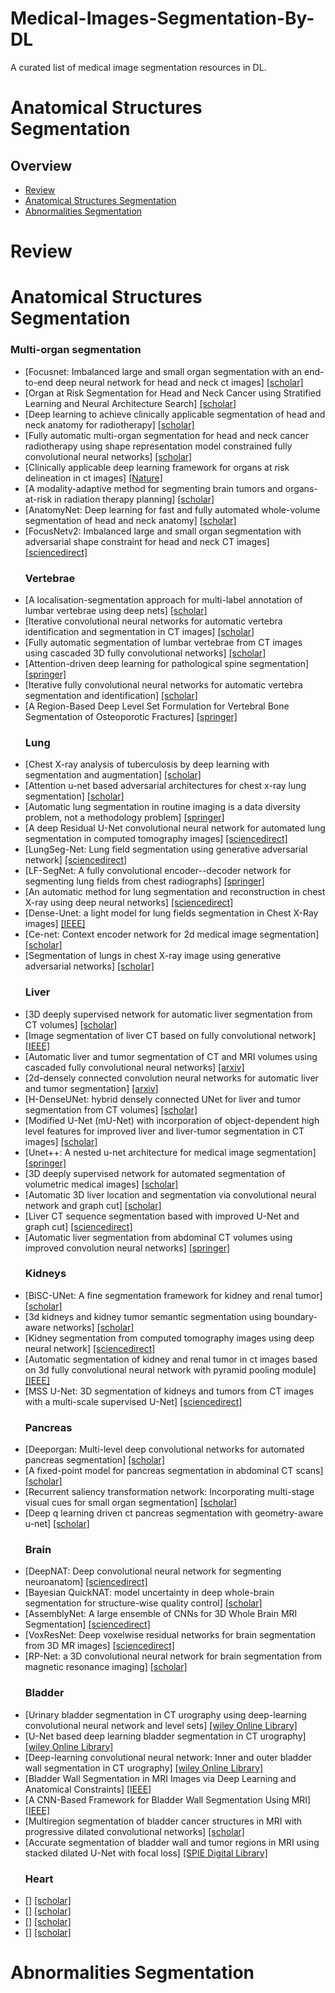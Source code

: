 # Medical-Images-Segmentation-By-DL
A curated list of medical image segmentation resources in DL.
# Anatomical Structures Segmentation



## Overview
- [Review](#review)
- [Anatomical Structures Segmentation](#Anatomical-Structures-Segmentation)
- [Abnormalities Segmentation](#Abnormalities-Segmentation)


# Review


# Anatomical Structures Segmentation
  ### Multi-organ segmentation
- [Focusnet: Imbalanced large and small organ segmentation with an end-to-end deep neural network for head and neck ct images]  [[scholar]](https://scholar.google.com/scholar?hl=ar&as_sdt=0%2C5&q=Focusnet%3A+Imbalanced+large+and+small+organ+segmentation+with+an+end-to-end+deep+neural+network+for+head+and+neck+ct+images&btnG=) 
- [Organ at Risk Segmentation for Head and Neck Cancer using Stratified Learning and Neural Architecture Search]  [[scholar]](https://scholar.google.com/scholar?hl=ar&as_sdt=0%2C5&q=Organ+at+Risk+Segmentation+for+Head+and+Neck+Cancer+using+Stratified+Learning+and+Neural+Architecture+Search&btnG=) 
- [Deep learning to achieve clinically applicable segmentation of head and neck anatomy for radiotherapy]  [[scholar]](https://scholar.google.com/scholar?hl=ar&as_sdt=0%2C5&q=Deep+learning+to+achieve+clinically+applicable+segmentation+of+head+and+neck+anatomy+for+radiotherapy&btnG=) 
- [Fully automatic multi-organ segmentation for head and neck cancer radiotherapy using shape representation model constrained fully convolutional neural networks]  [[scholar]](https://scholar.google.com/scholar?hl=ar&as_sdt=0%2C5&q=Fully+automatic+multi-organ+segmentation+for+head+and+neck+cancer+radiotherapy+using+shape+representation+model+constrained+fully+convolutional+neural+networks&btnG=) 
- [Clinically applicable deep learning framework for organs at risk delineation in ct images]  [[Nature]](https://www.nature.com/articles/s42256-019-0099-z) 
- [A modality-adaptive method for segmenting brain tumors and organs-at-risk in radiation therapy planning]  [[scholar]](https://scholar.google.com/scholar?hl=ar&as_sdt=0%2C5&q=A+modality-adaptive+method+for+segmenting+brain+tumors+and+organs-at-risk+in+radiation+therapy+planning&btnG=) 
- [AnatomyNet: Deep learning for fast and fully automated whole-volume segmentation of head and neck anatomy]  [[scholar]](https://scholar.google.com/scholar?hl=ar&as_sdt=0%2C5&q=AnatomyNet%3A+Deep+learning+for+fast+and+fully+automated+whole-volume+segmentation+of+head+and+neck+anatomy&btnG=) 
- [FocusNetv2: Imbalanced large and small organ segmentation with adversarial shape constraint for head and neck CT images]  [[sciencedirect]](https://www.sciencedirect.com/science/article/abs/pii/S136184152030195X) 
  ### Vertebrae
- [A localisation-segmentation approach for multi-label annotation of lumbar vertebrae using deep nets]  [[scholar]](https://scholar.google.com/scholar?hl=ar&as_sdt=0%2C5&q=A+localisation-segmentation+approach+for+multi-label+annotation+of+lumbar+vertebrae+using+deep+nets&btnG=) 
- [Iterative convolutional neural networks for automatic vertebra identification and segmentation in CT images]  [[scholar]](https://scholar.google.com/scholar?hl=ar&as_sdt=0%2C5&q=Iterative+convolutional+neural+networks+for+automatic+vertebra+identification+and+segmentation+in+CT+images&btnG=) 
- [Fully automatic segmentation of lumbar vertebrae from CT images using cascaded 3D fully convolutional networks]  [[scholar]](https://scholar.google.com/scholar?hl=ar&as_sdt=0%2C5&q=Fully+automatic+segmentation+of+lumbar+vertebrae+from+CT+images+using+cascaded+3D+fully+convolutional+networks&btnG=) 
- [Attention-driven deep learning for pathological spine segmentation]  [[springer]](https://link.springer.com/chapter/10.1007/978-3-319-74113-0_10) 
- [Iterative fully convolutional neural networks for automatic vertebra segmentation and identification]  [[scholar]](https://scholar.google.com/scholar?hl=ar&as_sdt=0%2C5&q=Iterative+fully+convolutional+neural+networks+for+automatic+vertebra+segmentation+and+identification&btnG=) 
- [A Region-Based Deep Level Set Formulation for Vertebral Bone Segmentation of Osteoporotic Fractures]  [[springer]](https://link.springer.com/article/10.1007/s10278-019-00216-0) 
  ### Lung
- [Chest X-ray analysis of tuberculosis by deep learning with segmentation and augmentation]  [[scholar]](https://scholar.google.com/scholar?hl=ar&as_sdt=0%2C5&q=Chest+X-ray+analysis+of+tuberculosis+by+deep+learning+with+segmentation+and+augmentation&btnG=) 
- [Attention u-net based adversarial architectures for chest x-ray lung segmentation]  [[scholar]](https://scholar.google.com/scholar?hl=ar&as_sdt=0%2C5&q=Attention+u-net+based+adversarial+architectures+for+chest+x-ray+lung+segmentation&btnG=) 
- [Automatic lung segmentation in routine imaging is a data diversity problem, not a methodology problem]  [[springer]](https://eurradiolexp.springeropen.com/articles/10.1186/s41747-020-00173-2) 
- [A deep Residual U-Net convolutional neural network for automated lung segmentation in computed tomography images]  [[sciencedirect]](https://www.sciencedirect.com/science/article/abs/pii/S0208521620300887) 
- [LungSeg-Net: Lung field segmentation using generative adversarial network]  [[sciencedirect]](https://www.sciencedirect.com/science/article/abs/pii/S1746809420304158) 
- [LF-SegNet: A fully convolutional encoder--decoder network for segmenting lung fields from chest radiographs]  [[springer]](https://link.springer.com/article/10.1007/s11277-018-5702-9) 
- [An automatic method for lung segmentation and reconstruction in chest X-ray using deep neural networks]  [[sciencedirect]](https://www.sciencedirect.com/science/article/abs/pii/S0169260719303517) 
- [Dense-Unet: a light model for lung fields segmentation in Chest X-Ray images]  [[IEEE]](https://ieeexplore.ieee.org/abstract/document/9176033) 
- [Ce-net: Context encoder network for 2d medical image segmentation]  [[scholar]](https://scholar.google.com/scholar?hl=ar&as_sdt=0%2C5&q=Ce-net%3A+Context+encoder+network+for+2d+medical+image+segmentation&btnG=) 
- [Segmentation of lungs in chest X-ray image using generative adversarial networks]  [[scholar]](https://scholar.google.com/scholar?hl=ar&as_sdt=2005&sciodt=0%2C5&as_ylo=2016&as_yhi=2020&cites=1628899667418468681&scipsc=1&q=Segmentation+of+lungs+in+chest+X-ray+image+using+generative+adversarial+networks&btnG=)
  ### Liver
- [3D deeply supervised network for automatic liver segmentation from CT volumes]  [[scholar]](https://scholar.google.com/scholar?hl=ar&as_sdt=0%2C5&q=3D+deeply+supervised+network+for+automatic+liver+segmentation+from+CT+volumes&btnG=) 
- [Image segmentation of liver CT based on fully convolutional network]  [[IEEE]](https://ieeexplore.ieee.org/abstract/document/8275754) 
- [Automatic liver and tumor segmentation of CT and MRI volumes using cascaded fully convolutional neural networks]  [[arxiv]](https://arxiv.org/abs/1702.05970) 
- [2d-densely connected convolution neural networks for automatic liver and tumor segmentation]  [[arxiv]](https://arxiv.org/abs/1802.02182) 
- [H-DenseUNet: hybrid densely connected UNet for liver and tumor segmentation from CT volumes]  [[scholar]](https://scholar.google.com/scholar?hl=ar&as_sdt=0%2C5&q=H-DenseUNet%3A+hybrid+densely+connected+UNet+for+liver+and+tumor+segmentation+from+CT+volumes&btnG=) 
- [Modified U-Net (mU-Net) with incorporation of object-dependent high level features for improved liver and liver-tumor segmentation in CT images]  [[scholar]](https://scholar.google.com/scholar?hl=ar&as_sdt=0%2C5&q=Modified+U-Net+%28mU-Net%29+with+incorporation+of+object-dependent+high+level+features+for+improved+liver+and+liver-tumor+segmentation+in+CT+images&btnG=) 
- [Unet++: A nested u-net architecture for medical image segmentation]  [[springer]](https://link.springer.com/chapter/10.1007/978-3-030-00889-5_1) 
- [3D deeply supervised network for automated segmentation of volumetric medical images]  [[scholar]](https://scholar.google.com/scholar?hl=ar&as_sdt=0%2C5&q=3D+deeply+supervised+network+for+automated+segmentation+of+volumetric+medical+images&btnG=) 
- [Automatic 3D liver location and segmentation via convolutional neural network and graph cut]  [[scholar]](https://scholar.google.com/scholar?hl=ar&as_sdt=0%2C5&q=Automatic+3D+liver+location+and+segmentation+via+convolutional+neural+network+and+graph+cut&btnG=) 
- [Liver CT sequence segmentation based with improved U-Net and graph cut]  [[sciencedirect]](https://www.sciencedirect.com/science/article/abs/pii/S095741741930065X) 
- [Automatic liver segmentation from abdominal CT volumes using improved convolution neural networks]  [[springer]](https://link.springer.com/article/10.1007/s00530-020-00709-x) 
   ### Kidneys
- [BiSC-UNet: A fine segmentation framework for kidney and renal tumor]  [[scholar]](https://scholar.google.com/scholar?hl=ar&as_sdt=0%2C5&q=BiSC-UNet%3A+A+fine+segmentation+framework+for+kidney+and+renal+tumor&btnG=) 
- [3d kidneys and kidney tumor semantic segmentation using boundary-aware networks]  [[scholar]](https://scholar.google.com/scholar?hl=ar&as_sdt=0%2C5&q=3d+kidneys+and+kidney+tumor+semantic+segmentation+using+boundary-aware+networks&btnG=) 
- [Kidney segmentation from computed tomography images using deep neural network]  [[sciencedirect]](https://www.sciencedirect.com/science/article/abs/pii/S0010482520302523) 
- [Automatic segmentation of kidney and renal tumor in ct images based on 3d fully convolutional neural network with pyramid pooling module]  [[IEEE]](https://ieeexplore.ieee.org/abstract/document/8545143) 
- [MSS U-Net: 3D segmentation of kidneys and tumors from CT images with a multi-scale supervised U-Net]  [[sciencedirect]](https://www.sciencedirect.com/science/article/pii/S2352914820301969) 
   ### Pancreas
- [Deeporgan: Multi-level deep convolutional networks for automated pancreas segmentation]  [[scholar]](https://scholar.google.com/scholar?hl=ar&as_sdt=0%2C5&q=Deeporgan%3A+Multi-level+deep+convolutional+networks+for+automated+pancreas+segmentation&btnG=) 
- [A fixed-point model for pancreas segmentation in abdominal CT scans]  [[scholar]](https://scholar.google.com/scholar?hl=ar&as_sdt=0%2C5&q=A+fixed-point+model+for+pancreas+segmentation+in+abdominal+CT+scans&btnG=) 
- [Recurrent saliency transformation network: Incorporating multi-stage visual cues for small organ segmentation]  [[scholar]](https://scholar.google.com/scholar?hl=ar&as_sdt=0%2C5&q=Recurrent+saliency+transformation+network%3A+Incorporating+multi-stage+visual+cues+for+small+organ+segmentation&btnG=) 
- [Deep q learning driven ct pancreas segmentation with geometry-aware u-net]  [[scholar]](https://scholar.google.com/scholar?hl=ar&as_sdt=0%2C5&q=Deep+q+learning+driven+ct+pancreas+segmentation+with+geometry-aware+u-net&btnG=) 
   ### Brain
- [DeepNAT: Deep convolutional neural network for segmenting neuroanatom]  [[sciencedirect]](https://www.sciencedirect.com/science/article/abs/pii/S1053811917301465) 
- [Bayesian QuickNAT: model uncertainty in deep whole-brain segmentation for structure-wise quality control]  [[scholar]](https://scholar.google.com/scholar?hl=ar&as_sdt=0%2C5&q=Bayesian+QuickNAT%3A+model+uncertainty+in+deep+whole-brain+segmentation+for+structure-wise+quality+control&btnG=) 
- [AssemblyNet: A large ensemble of CNNs for 3D Whole Brain MRI Segmentation]  [[sciencedirect]](https://www.sciencedirect.com/science/article/pii/S1053811920305127) 
- [VoxResNet: Deep voxelwise residual networks for brain segmentation from 3D MR images]  [[sciencedirect]](https://www.sciencedirect.com/science/article/abs/pii/S1053811917303348) 
- [RP-Net: a 3D convolutional neural network for brain segmentation from magnetic resonance imaging]  [[scholar]](https://scholar.google.com/scholar?hl=ar&as_sdt=0%2C5&q=RP-Net%3A+a+3D+convolutional+neural+network+for+brain+segmentation+from+magnetic+resonance+imaging&btnG=) 
   ### Bladder
- [Urinary bladder segmentation in CT urography using deep-learning convolutional neural network and level sets]  [[wiley Online Library]](https://aapm.onlinelibrary.wiley.com/doi/abs/10.1118/1.4944498) 
- [U-Net based deep learning bladder segmentation in CT urography]  [[wiley Online Library]](https://aapm.onlinelibrary.wiley.com/doi/abs/10.1002/mp.13438) 
- [Deep-learning convolutional neural network: Inner and outer bladder wall segmentation in CT urography]  [[wiley Online Library]](https://aapm.onlinelibrary.wiley.com/doi/abs/10.1002/mp.13326) 
- [Bladder Wall Segmentation in MRI Images via Deep Learning and Anatomical Constraints]  [[IEEE]](https://ieeexplore.ieee.org/abstract/document/9176112) 
- [A CNN-Based Framework for Bladder Wall Segmentation Using MRI]  [[IEEE]](https://ieeexplore.ieee.org/abstract/document/8940266) 
- [Multiregion segmentation of bladder cancer structures in MRI with progressive dilated convolutional networks]  [[scholar]](https://scholar.google.com/scholar?hl=ar&as_sdt=0%2C5&q=Multiregion+segmentation+of+bladder+cancer+structures+in+MRI+with+progressive+dilated+convolutional+networks&btnG=) 
- [Accurate segmentation of bladder wall and tumor regions in MRI using stacked dilated U-Net with focal loss]  [[SPIE Digital Library]](https://www.spiedigitallibrary.org/conference-proceedings-of-spie/11431/114310B/Accurate-segmentation-of-bladder-wall-and-tumor-regions-in-MRI/10.1117/12.2538323.short?SSO=1) 
  ### Heart
- []  [[scholar]]() 
- []  [[scholar]]() 
- []  [[scholar]]() 
- []  [[scholar]]() 
# Abnormalities Segmentation
